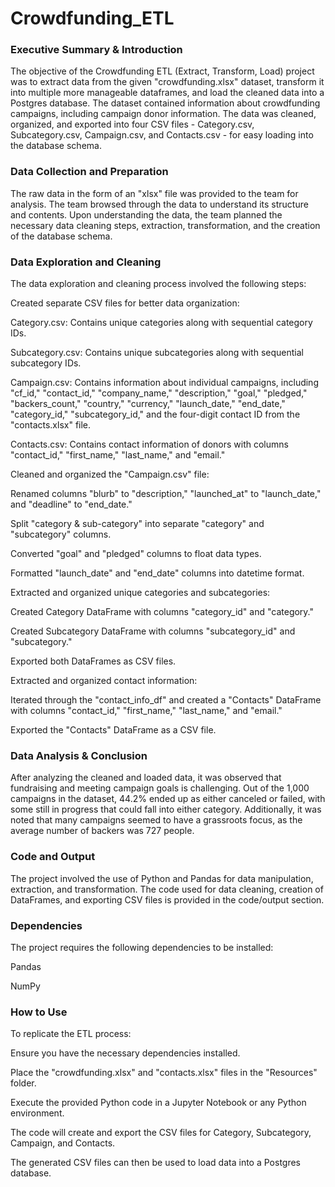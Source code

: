 # Crowdfunding_ETL

### Executive Summary & Introduction

The objective of the Crowdfunding ETL (Extract, Transform, Load) project was to extract data from the given "crowdfunding.xlsx" dataset, transform it into multiple more manageable dataframes, and load the cleaned data into a Postgres database. The dataset contained information about crowdfunding campaigns, including campaign donor information. The data was cleaned, organized, and exported into four CSV files - Category.csv, Subcategory.csv, Campaign.csv, and Contacts.csv - for easy loading into the database schema.


### Data Collection and Preparation


The raw data in the form of an "xlsx" file was provided to the team for analysis. The team browsed through the data to understand its structure and contents. Upon understanding the data, the team planned the necessary data cleaning steps, extraction, transformation, and the creation of the database schema.


### Data Exploration and Cleaning


The data exploration and cleaning process involved the following steps:


Created separate CSV files for better data organization:

Category.csv: Contains unique categories along with sequential category IDs.

Subcategory.csv: Contains unique subcategories along with sequential subcategory IDs.

Campaign.csv: Contains information about individual campaigns, including "cf_id," "contact_id," "company_name," "description," "goal," "pledged," "backers_count," "country," "currency," "launch_date," "end_date," "category_id," "subcategory_id," and the four-digit contact ID from the "contacts.xlsx" file.

Contacts.csv: Contains contact information of donors with columns "contact_id," "first_name," "last_name," and "email."

Cleaned and organized the "Campaign.csv" file:


Renamed columns "blurb" to "description," "launched_at" to "launch_date," and "deadline" to "end_date."

Split "category & sub-category" into separate "category" and "subcategory" columns.

Converted "goal" and "pledged" columns to float data types.

Formatted "launch_date" and "end_date" columns into datetime format.

Extracted and organized unique categories and subcategories:


Created Category DataFrame with columns "category_id" and "category."

Created Subcategory DataFrame with columns "subcategory_id" and "subcategory."

Exported both DataFrames as CSV files.

Extracted and organized contact information:


Iterated through the "contact_info_df" and created a "Contacts" DataFrame with columns "contact_id," "first_name," "last_name," and "email."

Exported the "Contacts" DataFrame as a CSV file.


### Data Analysis & Conclusion


After analyzing the cleaned and loaded data, it was observed that fundraising and meeting campaign goals is challenging. Out of the 1,000 campaigns in the dataset, 44.2% ended up as either canceled or failed, with some still in progress that could fall into either category. Additionally, it was noted that many campaigns seemed to have a grassroots focus, as the average number of backers was 727 people.


### Code and Output


The project involved the use of Python and Pandas for data manipulation, extraction, and transformation. The code used for data cleaning, creation of DataFrames, and exporting CSV files is provided in the code/output section.


###  Dependencies


The project requires the following dependencies to be installed:

Pandas

NumPy


### How to Use


To replicate the ETL process:


Ensure you have the necessary dependencies installed.

Place the "crowdfunding.xlsx" and "contacts.xlsx" files in the "Resources" folder.

Execute the provided Python code in a Jupyter Notebook or any Python environment.

The code will create and export the CSV files for Category, Subcategory, Campaign, and Contacts.

The generated CSV files can then be used to load data into a Postgres database.
